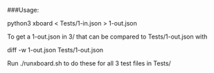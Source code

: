 ###Usage:

python3 xboard < Tests/1-in.json > 1-out.json

To get a 1-out.json in 3/ that can be compared to Tests/1-out.json with

diff -w 1-out.json Tests/1-out.json

Run ./runxboard.sh to do these for all 3 test files in Tests/
